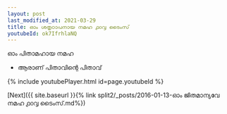 ```yaml
---
layout: post
last_modified_at: 2021-03-29
title: ഓം ശതൃഠാപനായ നമഹ ൧൦൮ ടൈംസ്
youtubeId: ok7IfrhlaNQ
---
```

 
 
 ഓം പിതാമഹായ നമഹ 
 
 -  ആരാണ് പിതാവിന്റെ പിതാവ് 
 
  
 
  
 
 
 
 
 
 


{% include youtubePlayer.html id=page.youtubeId %}
 
[Next]({{ site.baseurl }}{% link  split2/_posts/2016-01-13-ഓം ജിതമാന്യവേ നമഹ ൧൦൮ ടൈംസ്.md%})
 
